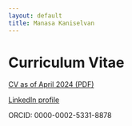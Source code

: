 ```yaml
---
layout: default
title: Manasa Kaniselvan
---
```


# Curriculum Vitae

[CV as of April 2024 (PDF)](/media/cv.pdf)

[LinkedIn profile](https://www.linkedin.com/in/manasa-kaniselvan)

ORCID: 0000-0002-5331-8878
